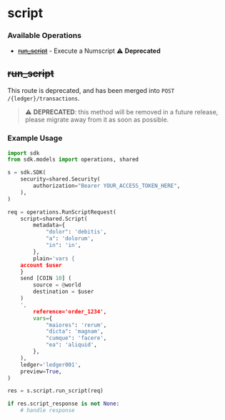 # script

### Available Operations

* [~~run_script~~](#run_script) - Execute a Numscript :warning: **Deprecated**

## ~~run_script~~

This route is deprecated, and has been merged into `POST /{ledger}/transactions`.


> :warning: **DEPRECATED**: this method will be removed in a future release, please migrate away from it as soon as possible.

### Example Usage

```python
import sdk
from sdk.models import operations, shared

s = sdk.SDK(
    security=shared.Security(
        authorization="Bearer YOUR_ACCESS_TOKEN_HERE",
    ),
)

req = operations.RunScriptRequest(
    script=shared.Script(
        metadata={
            "dolor": 'debitis',
            "a": 'dolorum',
            "in": 'in',
        },
        plain='vars {
    account $user
    }
    send [COIN 10] (
    	source = @world
    	destination = $user
    )
    ',
        reference='order_1234',
        vars={
            "maiores": 'rerum',
            "dicta": 'magnam',
            "cumque": 'facere',
            "ea": 'aliquid',
        },
    ),
    ledger='ledger001',
    preview=True,
)

res = s.script.run_script(req)

if res.script_response is not None:
    # handle response
```
